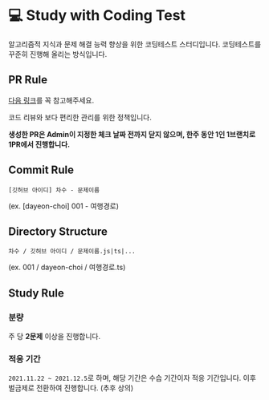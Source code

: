 ﻿# 💻 Study with Coding Test

알고리즘적 지식과 문제 해결 능력 향상을 위한 코딩테스트 스터디입니다.
코딩테스트를 꾸준히 진행해 올리는 방식입니다.

## PR Rule

[다음 링크](https://storm-shift-4b7.notion.site/Swith-6756829d2f644664946e9393752c48b6)를 꼭 참고해주세요.

코드 리뷰와 보다 편리한 관리를 위한 정책입니다. 

**생성한 PR은 Admin이 지정한 체크 날짜 전까지 닫지 않으며, 한주 동안 1인 1브랜치로 1PR에서 진행합니다.**

## Commit Rule

`[깃허브 아이디] 차수 - 문제이름`

(ex. [dayeon-choi] 001 - 여행경로)

## Directory Structure

`차수 / 깃허브 아이디 / 문제이름.js|ts|...`

(ex. 001 / dayeon-choi / 여행경로.ts)

## Study Rule

### 분량

주 당 **2문제** 이상을 진행합니다.

### 적응 기간

`2021.11.22 ~ 2021.12.5`로 하며, 해당 기간은 수습 기간이자 적응 기간입니다.
이후 벌금제로 전환하여 진행합니다. (추후 상의)
